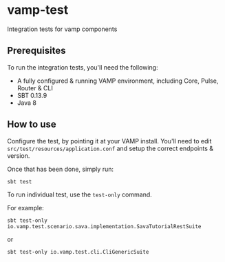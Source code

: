 # vamp-test
Integration tests for vamp components

## Prerequisites

To run the integration tests, you'll need the following:

- A fully configured & running VAMP environment, including Core, Pulse, Router & CLI
- SBT 0.13.9
- Java 8

## How to use

Configure the test, by pointing it at your VAMP install.
You'll need to edit `src/test/resources/application.conf` and setup the correct endpoints & version.

Once that has been done, simply run:

`sbt test`

To run individual test, use the `test-only` command.

For example:

`sbt test-only io.vamp.test.scenario.sava.implementation.SavaTutorialRestSuite`

or 

`sbt test-only io.vamp.test.cli.CliGenericSuite`